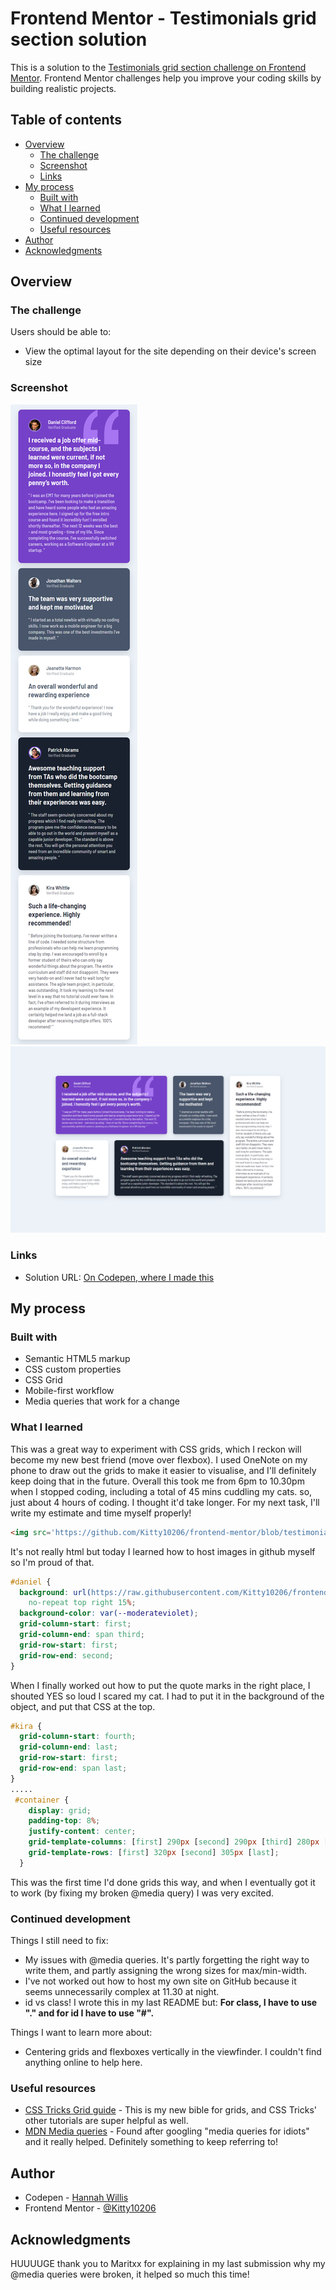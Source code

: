 # Frontend Mentor - Testimonials grid section solution

This is a solution to the [Testimonials grid section challenge on Frontend Mentor](https://www.frontendmentor.io/challenges/testimonials-grid-section-Nnw6J7Un7). Frontend Mentor challenges help you improve your coding skills by building realistic projects. 

## Table of contents

- [Overview](#overview)
  - [The challenge](#the-challenge)
  - [Screenshot](#screenshot)
  - [Links](#links)
- [My process](#my-process)
  - [Built with](#built-with)
  - [What I learned](#what-i-learned)
  - [Continued development](#continued-development)
  - [Useful resources](#useful-resources)
- [Author](#author)
- [Acknowledgments](#acknowledgments)

## Overview

### The challenge

Users should be able to:

- View the optimal layout for the site depending on their device's screen size

### Screenshot

![Mobile version](https://github.com/Kitty10206/frontend-mentor/blob/testimonials-grid-section/Testimonials%20grid%20section%20mobile.png)
![Desktop version](https://github.com/Kitty10206/frontend-mentor/blob/testimonials-grid-section/Testimonials%20grid%20section%20desktop.png)

### Links

- Solution URL: [On Codepen, where I made this](https://codepen.io/HannahWillis/pen/gOeKWPv)

## My process

### Built with

- Semantic HTML5 markup
- CSS custom properties
- CSS Grid
- Mobile-first workflow
- Media queries that work for a change

### What I learned

This was a great way to experiment with CSS grids, which I reckon will become my new best friend (move over flexbox). I used OneNote on my phone to draw out the grids to make it easier to visualise, and I'll definitely keep doing that in the future.
Overall this took me from 6pm to 10.30pm when I stopped coding, including a total of 45 mins cuddling my cats. so, just about 4 hours of coding. I thought it'd take longer. For my next task, I'll write my estimate and time myself properly!

```html
<img src='https://github.com/Kitty10206/frontend-mentor/blob/testimonials-grid-section/image-daniel.jpg?raw=true' alt='Daniel Clifford' id='profile-photo' class="danielprofilephoto">
```
It's not really html but today I learned how to host images in github myself so I'm proud of that.

```css
#daniel {
  background: url(https://raw.githubusercontent.com/Kitty10206/frontend-mentor/8fe243a9ce3866e4967db89a84f07b5686388bff/bg-pattern-quotation.svg)
    no-repeat top right 15%;
  background-color: var(--moderateviolet);
  grid-column-start: first;
  grid-column-end: span third;
  grid-row-start: first;
  grid-row-end: second;
}
```
When I finally worked out how to put the quote marks in the right place, I shouted YES so loud I scared my cat. I had to put it in the background of the object, and put that CSS at the top.

```css
#kira {
  grid-column-start: fourth;
  grid-column-end: last;
  grid-row-start: first;
  grid-row-end: span last;
}
.....
 #container {
    display: grid;
    padding-top: 8%;
    justify-content: center;
    grid-template-columns: [first] 290px [second] 290px [third] 280px [fourth] 280px [last];
    grid-template-rows: [first] 320px [second] 305px [last];
  }
```
This was the first time I'd done grids this way, and when I eventually got it to work (by fixing my broken @media query) I was very excited.

### Continued development

Things I still need to fix:
- My issues with @media queries. It's partly forgetting the right way to write them, and partly assigning the wrong sizes for max/min-width. 
- I've not worked out how to host my own site on GitHub because it seems unnecessarily complex at 11.30 at night.
- id vs class! I wrote this in my last README but: **For class, I have to use "." and for id I have to use "#".**

Things I want to learn more about:
- Centering grids and flexboxes vertically in the viewfinder. I couldn't find anything online to help here.

### Useful resources

- [CSS Tricks Grid guide](https://css-tricks.com/snippets/css/complete-guide-grid/) - This is my new bible for grids, and CSS Tricks' other tutorials are super helpful as well. 
- [MDN Media queries](https://developer.mozilla.org/en-US/docs/Learn/CSS/CSS_layout/Media_queries) - Found after googling "media queries for idiots" and it really helped. Definitely something to keep referring to!


## Author

- Codepen - [Hannah Willis](https://codepen.io/HannahWillis)
- Frontend Mentor - [@Kitty10206](https://www.frontendmentor.io/profile/Kitty10206)


## Acknowledgments

HUUUUGE thank you to Maritxx for explaining in my last submission why my @media queries were broken, it helped so much this time!
